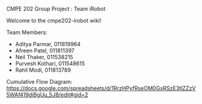 CMPE 202 Group Project : Team iRobot

Welcome to the cmpe202-irobot wiki!

Team Members:
* Aditya Parmar, 011819964
* Afreen Patel, 011811397
* Neil Thaker, 011538215
* Purvesh Kothari, 011548615
* Rahil Modi, 011813789

Cumulative Flow Diagram: 
https://docs.google.com/spreadsheets/d/1RrzHPyfRseOM0GxRSzE3tlZZzV5WAf419diBgUu_5J8/edit#gid=2 
